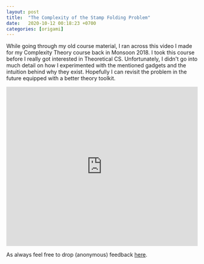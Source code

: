 ```yaml
---
layout: post
title:  "The Complexity of the Stamp Folding Problem"
date:   2020-10-12 00:18:23 +0700
categories: [origami]
---
```


While going through my old course material, I ran across this video I made for my Complexity Theory course back in Monsoon 2018. I took this course before I really got interested in Theoretical CS. Unfortunately, I didn't go into much detail on how I experimented with the mentioned gadgets and the intuition behind why they exist. Hopefully I can revisit the problem in the future equipped with a better theory toolkit.


<iframe width="100%" height="420" src="https://www.youtube.com/embed/k6gKe0qiSng" frameborder="0" allow="accelerometer; autoplay; clipboard-write; encrypted-media; gyroscope; picture-in-picture" allowfullscreen></iframe>

As always feel free to drop (anonymous) feedback <a target='_blank' href="https://www.admonymous.co/threya">here</a>.